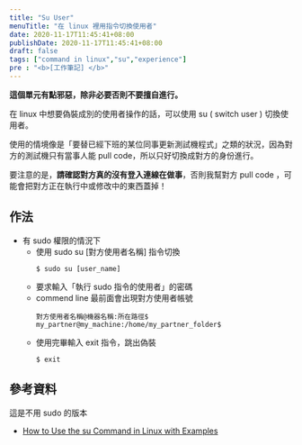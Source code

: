 ```yaml
---
title: "Su User"
menuTitle: "在 linux 裡用指令切換使用者"
date: 2020-11-17T11:45:41+08:00
publishDate: 2020-11-17T11:45:41+08:00
draft: false
tags: ["command in linux","su","experience"]
pre : "<b>[工作筆記] </b>"
---
```


**這個單元有點邪惡，除非必要否則不要擅自進行。**

在 linux 中想要偽裝成別的使用者操作的話，可以使用 su ( switch user ) 切換使用者。

使用的情境像是「要替已經下班的某位同事更新測試機程式」之類的狀況，因為對方的測試機只有當事人能 pull code，所以只好切換成對方的身份進行。

要注意的是，**請確認對方真的沒有登入連線在做事**，否則我幫對方 pull code ，可能會把對方正在執行中或修改中的東西蓋掉！

## 作法
- 有 sudo 權限的情況下
    - 使用 sudo su [對方使用者名稱] 指令切換
        ```
        $ sudo su [user_name]
        ```
    -  要求輸入「執行 sudo 指令的使用者」的密碼
    -  commend line 最前面會出現對方使用者帳號
        ```
        對方使用者名稱@機器名稱:所在路徑$
        my_partner@my_machine:/home/my_partner_folder$
        ```
    - 使用完畢輸入 exit 指令，跳出偽裝
        ```
        $ exit
        ```

## 參考資料
這是不用 sudo 的版本
- [How to Use the su Command in Linux with Examples](https://phoenixnap.com/kb/su-command-linux-examples)

